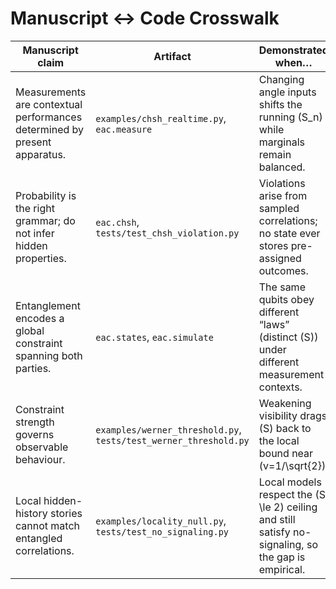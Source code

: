 # Manuscript ↔ Code Crosswalk

| Manuscript claim | Artifact | Demonstrated when… |
| ---------------- | -------- | ------------------- |
| Measurements are contextual performances determined by present apparatus. | `examples/chsh_realtime.py`, `eac.measure` | Changing angle inputs shifts the running \(S_n\) while marginals remain balanced. |
| Probability is the right grammar; do not infer hidden properties. | `eac.chsh`, `tests/test_chsh_violation.py` | Violations arise from sampled correlations; no state ever stores pre-assigned outcomes. |
| Entanglement encodes a global constraint spanning both parties. | `eac.states`, `eac.simulate` | The same qubits obey different “laws” (distinct \(S\)) under different measurement contexts. |
| Constraint strength governs observable behaviour. | `examples/werner_threshold.py`, `tests/test_werner_threshold.py` | Weakening visibility drags \(S\) back to the local bound near \(v=1/\sqrt{2}\). |
| Local hidden-history stories cannot match entangled correlations. | `examples/locality_null.py`, `tests/test_no_signaling.py` | Local models respect the \(S \le 2\) ceiling and still satisfy no-signaling, so the gap is empirical. |
